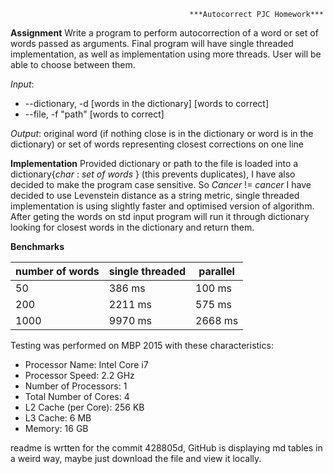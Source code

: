                                             ***Autocorrect PJC Homework***

**Assignment**
Write a program to perform autocorrection of a word or set of words passed as arguments. Final program will have single threaded implementation, as well as implementation using more threads. User will be able to choose between them.

*Input*: 
- --dictionary, -d  [words in the dictionary] [words to correct]
- --file, -f "path"  [words to correct]
             
*Output*: 
original word (if nothing close is in the dictionary or word is in the dictionary) or set of words representing closest corrections on one line

**Implementation** 
Provided dictionary or path to the file is loaded into a dictionary{*char* : *set of words* } (this prevents duplicates), I have also decided to make the program case sensitive. So *Cancer* != *cancer*
I have decided to use Levenstein distance as a string metric, single threaded implementation is using slightly faster and optimised version of algorithm.
After geting the words on std input program will run it through dictionary looking for closest words in the dictionary and return them.

**Benchmarks**

| number of words | single threaded | parallel |
|-----------------|-----------------|----------|
| 50              | 386 ms          | 100 ms   |
| 200             | 2211 ms         | 575 ms   |
| 1000            | 9970 ms         | 2668 ms  |

Testing was performed on MBP 2015 with these characteristics:
- Processor Name:    Intel Core i7
- Processor Speed:    2.2 GHz
- Number of Processors:    1
- Total Number of Cores:    4
- L2 Cache (per Core):    256 KB
- L3 Cache:    6 MB
- Memory:    16 GB
                         
readme is wrtten for the commit 428805d, GitHub is displaying md tables in a weird way, maybe just download the file and view it locally.